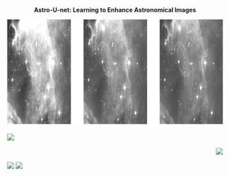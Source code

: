 <p align="center"> <b>  Astro-U-net:  Learning to Enhance Astronomical Images </b> </p>
<p align="center"><img src="img.png" height="250px"></p>

<tr><th><p align="left"><img src="network1/network1.gif" height="250px"></p></th> <th><p align="right"><img src="network2/network2.gif" height="250px"></p></th></tr>

<p float="left">
  <img src="network1/network1.gif" width="100" />
  <img src="network2/network2.gif" width="100" /> 
  
</p>
